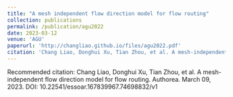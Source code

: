 ```yaml
---
title: "A mesh independent flow direction model for flow routing"
collection: publications
permalink: /publication/agu2022
date: 2023-03-12
venue: 'AGU'
paperurl: 'http://changliao.github.io/files/agu2022.pdf'
citation: 'Chang Liao, Donghui Xu, Tian Zhou, et al. A mesh-independent flow direction model for flow routing. Authorea. March 09, 2023. DOI: 10.22541/essoar.167839967.74698832/v1'
---
```



Recommended citation: Chang Liao, Donghui Xu, Tian Zhou, et al. A mesh-independent flow direction model for flow routing. Authorea. March 09, 2023. DOI: 10.22541/essoar.167839967.74698832/v1

